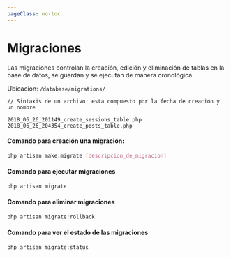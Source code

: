 ```yaml
---
pageClass: no-toc
---
```


# Migraciones

Las migraciones controlan la creación, edición y eliminación de tablas en la base de datos, se guardan y se ejecutan de manera cronológica.

Ubicación: `/database/migrations/`

```
// Sintaxis de un archivo: esta compuesto por la fecha de creación y un nombre

2018_06_26_201149_create_sessions_table.php
2018_06_26_204354_create_posts_table.php
```

#### Comando para creación una migración:

```bash
php artisan make:migrate [descripcion_de_migracion]
```

#### Comando para ejecutar migraciones

```bash
php artisan migrate
```

####  Comando para eliminar migraciones

```bash
php artisan migrate:rollback
```

#### Comando para ver el estado de las migraciones

```bash
php artisan migrate:status
```
